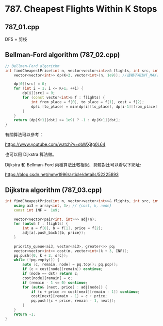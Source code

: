 # 787. Cheapest Flights Within K Stops

## 787_01.cpp
DFS + 剪枝

## Bellman-Ford algorithm (787_02.cpp)

```cpp
// Bellman-Ford algorithm
int findCheapestPrice(int n, vector<vector<int>>& flights, int src, int dst, int K) {
    vector<vector<int>> dp(K+2, vector<int>(n, 1e9)); //這裡不用INT_MAX，是怕做加法後會越界

    dp[0][src] = 0;
    for (int i = 1; i <= K+1; ++i) {
        dp[i][src] = 0;
        for (const vector<int>& f : flights) {
            int from_place = f[0], to_place = f[1], cost = f[2];
            dp[i][to_place] = min(dp[i][to_place], dp[i-1][from_place] + cost);
        }
    }
    return (dp[K+1][dst] >= 1e9) ? -1 : dp[K+1][dst];
}
```
有關算法可以參考：

https://www.youtube.com/watch?v=obWXjtg0L64

也可以用 Dijkstra 算法做。

Dijkstra 和 Bellman-Ford 兩種算法比較相似，具體對比可以看以下網址:

https://blog.csdn.net/mmy1996/article/details/52225893

## Dijkstra algorithm (787_03.cpp)

```cpp
int findCheapestPrice(int n, vector<vector<int>>& flights, int src, int dst, int k) {
    using ai3 = array<int, 3>; // {cost, k, node}
    const int INF =  1e9;
    
    vector<vector<pair<int, int>>> adj(n);
    for (auto& f : flights) {
        int a = f[0], b = f[1], price = f[2];
        adj[a].push_back({b, price});
    }
    
    priority_queue<ai3, vector<ai3>, greater<>> pq;
    vector<vector<int>> cost(n, vector<int>(k + 3, INF));
    pq.push({0, k + 2, src});
    while (!pq.empty()) {
        auto [c, remain, node] = pq.top(); pq.pop();
        if (c > cost[node][remain]) continue;
        if (node == dst) return c;
        cost[node][remain] = c;
        if (remain - 1 <= 0) continue;
        for (auto& [next, price] : adj[node]) {
            if (c + price >= cost[next][remain - 1]) continue;
            cost[next][remain - 1] = c + price;
            pq.push({c + price, remain - 1, next});
        }
    }
    return -1;
}
```
